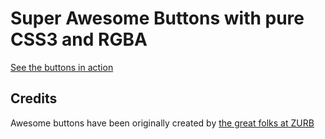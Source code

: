 # Super Awesome Buttons with pure CSS3 and RGBA

[See the buttons in action](http://gr2m.github.io/awesome-buttons/)

## Credits

Awesome buttons have been originally created by [the great folks at ZURB](http://www.zurb.com/article/266/super-awesome-buttons-with-css3-and-rgba)
